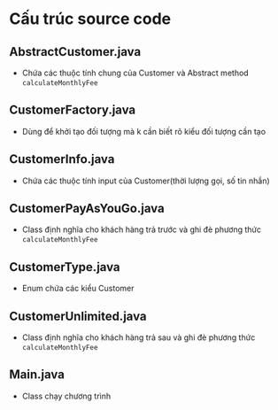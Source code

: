 # Cấu trúc source code

## AbstractCustomer.java
- Chứa các thuộc tính chung của Customer và Abstract method `calculateMonthlyFee`
## CustomerFactory.java
- Dùng để khởi tạo đối tượng mà k cần biết rõ kiểu đối tượng cần tạo
## CustomerInfo.java
- Chứa các thuộc tính input của Customer(thời lượng gọi, số tin nhắn)
## CustomerPayAsYouGo.java
- Class định nghĩa cho khách hàng trả trước và ghi đè phương thức `calculateMonthlyFee`
## CustomerType.java
- Enum chứa các kiểu Customer
## CustomerUnlimited.java
- Class định nghĩa cho khách hàng trả sau và ghi đè phương thức `calculateMonthlyFee`
## Main.java
- Class chạy chương trình
